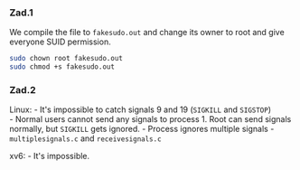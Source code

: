 ### Zad.1

We compile the file to `fakesudo.out` and change its owner to root and give everyone SUID permission.
```sh
sudo chown root fakesudo.out
sudo chmod +s fakesudo.out
```

### Zad.2 

Linux:
    - It's impossible to catch signals 9 and 19 (`SIGKILL` and `SIGSTOP`)  
    - Normal users cannot send any signals to process 1. Root can send signals normally, but `SIGKILL` gets ignored.
    - Process ignores multiple signals - `multiplesignals.c` and `receivesignals.c`

xv6:
    - It's impossible.